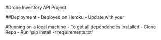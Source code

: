#Drone Inventory API Project

##Deployment
    - Deployed on Heroku
    - Update with your <heroku-url>

#Running on a local machine
    - To get all dependencies installed
    - Clone Repo
    - Run 'pip install -r requirements.txt'